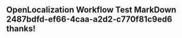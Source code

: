 <properties
ms.topic="hero-topic"
ms.test1="hero-topic"
ms.test2="test"/>

## OpenLocalization Workflow Test MarkDown 2487bdfd-ef66-4caa-a2d2-c770f81c9ed6 thanks!
<!--HONumber=Mar16_HO2-->
